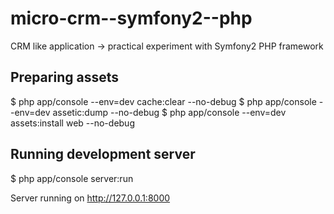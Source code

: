 micro-crm--symfony2--php
========================

CRM like application -> practical experiment with Symfony2 PHP framework


Preparing assets
----------------

$ php app/console --env=dev cache:clear --no-debug
$ php app/console --env=dev assetic:dump --no-debug
$ php app/console --env=dev assets:install web --no-debug


Running development server
----------------

$ php app/console server:run

Server running on http://127.0.0.1:8000

